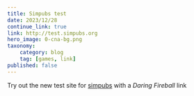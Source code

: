 ```yaml
---
title: Simpubs test
date: 2023/12/28
continue_link: true
link: http://test.simpubs.org
hero_image: 0-cna-bg.png
taxonomy:
    category: blog
    tag: [games, link]
published: false
---
```


Try out the new test site for [simpubs] with a *Daring Fireball* link

[simpubs]: https://test.simpubs.org